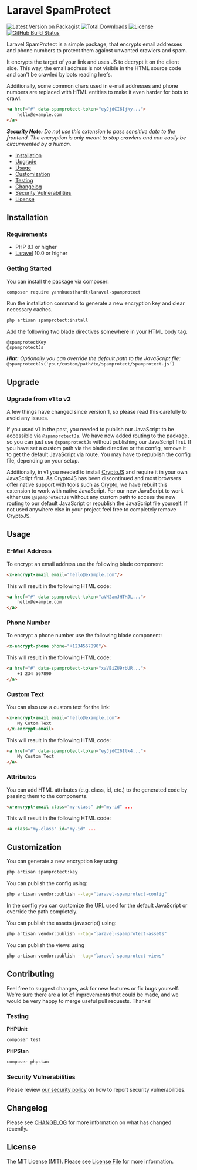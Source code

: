 # Laravel SpamProtect

[![Latest Version on Packagist](https://img.shields.io/packagist/v/yannkuesthardt/laravel-spamprotect?style=flat-square)](https://packagist.org/packages/yannkuesthardt/laravel-spamprotect)
[![Total Downloads](https://img.shields.io/packagist/dt/yannkuesthardt/laravel-spamprotect?style=flat-square)](https://packagist.org/packages/yannkuesthardt/laravel-spamprotect)
[![License](https://img.shields.io/packagist/l/yannkuesthardt/laravel-spamprotect?style=flat-square)](https://github.com/yannkuesthardt/Laravel-SpamProtect/blob/main/LICENSE.md)
[![GitHub Build Status](https://img.shields.io/github/actions/workflow/status/yannkuesthardt/Laravel-SpamProtect/tests.yml?branch=main&label=tests&style=flat-square)](https://github.com/yannkuesthardt/Laravel-SpamProtect)

Laravel SpamProtect is a simple package, that encrypts email addresses and phone numbers to protect them against unwanted crawlers and spam.

It encrypts the target of your link and uses JS to decrypt it on the client side. This way, the email address is not visible in the HTML source code and can't be crawled by bots reading hrefs. 

Additionally, some common chars used in e-mail addresses and phone numbers are replaced with HTML entities to make it even harder for bots to crawl.

```html
<a href="#" data-spamprotect-token="eyJjdCI6Ijky...">
    hello@example.com
</a>
```

***Security Note:** Do not use this extension to pass sensitive data to the frontend. The encryption is only meant to
stop crawlers and can easily be circumvented by a human.*

- [Installation](#installation)
- [Upgrade](#upgrade)
- [Usage](#usage)
- [Customization](#customization)
- [Testing](#testing)
- [Changelog](#changelog)
- [Security Vulnerabilities](#security-vulnerabilities)
- [License](#license)

## Installation
<a name="installation"></a>

### Requirements

- PHP 8.1 or higher
- [Laravel](https://github.com/laravel/framework) 10.0 or higher

### Getting Started

You can install the package via composer:

```bash
composer require yannkuesthardt/laravel-spamprotect
```

Run the installation command to generate a new encryption key and clear necessary caches.

```bash
php artisan spamprotect:install
```

Add the following two blade directives somewhere in your HTML body tag.

```blade
@spamprotectKey
@spamprotectJs
```

***Hint:** Optionally you can override the default path to the JavaScript file:* `@spamprotectJs('your/custom/path/to/spamprotect/spamprotect.js')`

## Upgrade
<a name="upgrade"></a>
### Upgrade from v1 to v2
<a name="upgrade-v1-to-v2"></a>
A few things have changed since version 1, so please read this carefully to avoid any issues.

If you used v1 in the past, you needed to publish our JavaScript to be accessible via `@spamprotectJs`. We have now
added routing to the package, so you can just use `@spamprotectJs` without publishing our JavaScript first. If you
have set a custom path via the blade directive or the config, remove it to get the default JavaScript via route. You
may have to republish the config file, depending on your setup.

Additionally, in v1 you needed to install [CryptoJS](https://www.npmjs.com/package/crypto-js) and require it in your
own JavaScript first. As CryptoJS has been discontinued and most browsers offer native support with tools such as
[Crypto](https://developer.mozilla.org/en-US/docs/Web/API/Crypto), we have rebuilt this extension to work with native
JavaScript. For our new JavaScript to work either use `@spamprotectJs` without any custom path to access the new
routing to our default JavaScript or republish the JavaScript file yourself. If not used anywhere else in your project
feel free to completely remove CryptoJS.

## Usage
<a name="usage"></a>
### E-Mail Address
To encrypt an email address use the following blade component:

```html
<x-encrypt-email email="hello@example.com"/>
```

This will result in the following HTML code:

```html
<a href="#" data-spamprotect-token="aVN2anJHTHJL...">
    hello@example.com
</a>
```

### Phone Number
To encrypt a phone number use the following blade component:

```html
<x-encrypt-phone phone="+1234567890"/>
```

This will result in the following HTML code:

```html
<a href="#" data-spamprotect-token="xaVBiZU9rbUR...">
    +1 234 567890
</a>
```

### Custom Text
You can also use a custom text for the link:

```html
<x-encrypt-email email="hello@example.com">
    My Cutom Text
</x-encrypt-email>
```

This will result in the following HTML code:

```html
<a href="#" data-spamprotect-token="eyJjdCI6Ilk4...">
    My Custom Text
</a>
```

### Attributes
You can add HTML attributes (e.g. class, id, etc.) to the generated code by passing them to the components.

```html
<x-encrypt-email class="my-class" id="my-id" ...
```

This will result in the following HTML code:

```html
<a class="my-class" id="my-id" ...
```

## Customization
<a name="customization"></a>

You can generate a new encryption key using:

```bash
php artisan spamprotect:key
```

You can publish the config using:

```bash
php artisan vendor:publish --tag="laravel-spamprotect-config"
```

In the config you can customize the URL used for the default JavaScript or override the path completely. 

You can publish the assets (javascript) using:

```bash
php artisan vendor:publish --tag="laravel-spamprotect-assets"
```

You can publish the views using

```bash
php artisan vendor:publish --tag="laravel-spamprotect-views"
```
## Contributing
<a name="contributing"></a>
Feel free to suggest changes, ask for new features or fix bugs yourself. We're sure there are a lot of improvements
that could be made, and we would be very happy to merge useful pull requests. Thanks!

### Testing
<a name="testing"></a>

**PHPUnit**
```bash
composer test
```

**PHPStan**
```bash
composer phpstan
```

### Security Vulnerabilities
<a name="security-vulnerabilities"></a>

Please review [our security policy](https://github.com/yannkuesthardt/Laravel-SpamProtect/security/policy) on how to report security vulnerabilities.


## Changelog
<a name="changelog"></a>

Please see [CHANGELOG](CHANGELOG.md) for more information on what has changed recently.

## License
<a name="license"></a>

The MIT License (MIT). Please see [License File](LICENSE.md) for more information.
